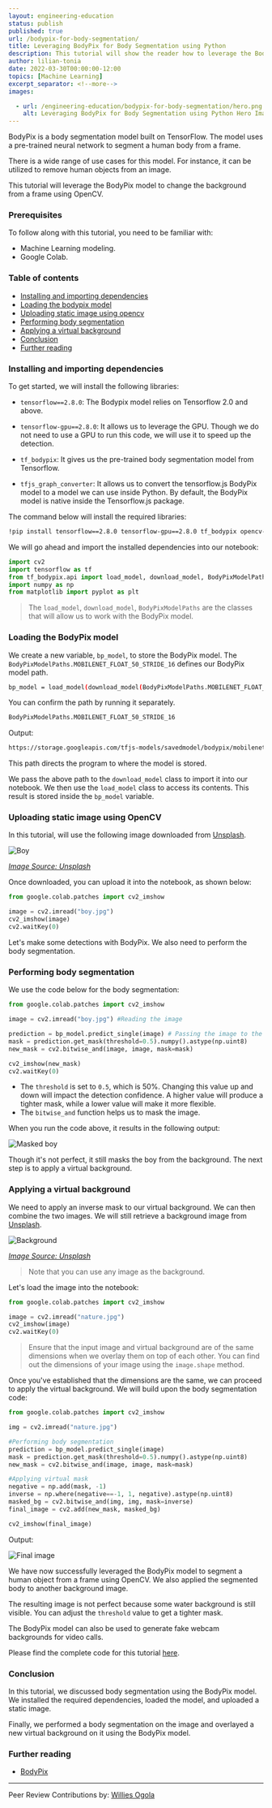```yaml
---
layout: engineering-education
status: publish
published: true
url: /bodypix-for-body-segmentation/
title: Leveraging BodyPix for Body Segmentation using Python
description: This tutorial will show the reader how to leverage the BodyPix model to change the background in an image using OpenCV.
author: lilian-tonia
date: 2022-03-30T00:00:00-12:00
topics: [Machine Learning]
excerpt_separator: <!--more-->
images:

  - url: /engineering-education/bodypix-for-body-segmentation/hero.png 
    alt: Leveraging BodyPix for Body Segmentation using Python Hero Image
---
```

BodyPix is a body segmentation model built on TensorFlow. The model uses a pre-trained neural network to segment a human body from a frame. 
<!--more-->
There is a wide range of use cases for this model. For instance, it can be utilized to remove human objects from an image. 

This tutorial will leverage the BodyPix model to change the background from a frame using OpenCV. 

### Prerequisites
To follow along with this tutorial, you need to be familiar with:
- Machine Learning modeling.
- Google Colab.

### Table of contents
- [Installing and importing dependencies](#installing-and-importing-dependencies)
- [Loading the bodypix model](#loading-the-bodypix-model)
- [Uploading static image using opencv](#uploading-static-image-using-opencv)
- [Performing body segmentation](#performing-body-segmentation)
- [Applying a virtual background](#applying-a-virtual-background)
- [Conclusion](#conclusion)
- [Further reading](#further-reading)

### Installing and importing dependencies
To get started, we will install the following libraries:

- `tensorflow==2.8.0`: The Bodypix model relies on Tensorflow 2.0 and above.

- `tensorflow-gpu==2.8.0`: It allows us to leverage the GPU. Though we do not need to use a GPU to run this code, we will use it to speed up the detection.

- `tf_bodypix`: It gives us the pre-trained body segmentation model from Tensorflow.

- `tfjs_graph_converter`: It allows us to convert the tensorflow.js BodyPix model to a model we can use inside Python. By default, the BodyPix model is native inside the Tensorflow.js package. 

The command below will install the required libraries:

```bash
!pip install tensorflow==2.8.0 tensorflow-gpu==2.8.0 tf_bodypix opencv-python tfjs_graph_converter matplotlib
```

We will go ahead and import the installed dependencies into our notebook:

```python
import cv2
import tensorflow as tf
from tf_bodypix.api import load_model, download_model, BodyPixModelPaths
import numpy as np
from matplotlib import pyplot as plt
```

> The `load_model`, `download_model`, `BodyPixModelPaths` are the classes that will allow us to work with the BodyPix model.

### Loading the BodyPix model
We create a new variable, `bp_model`, to store the BodyPix model. The `BodyPixModelPaths.MOBILENET_FLOAT_50_STRIDE_16` defines our BodyPix model path. 

```bash
bp_model = load_model(download_model(BodyPixModelPaths.MOBILENET_FLOAT_50_STRIDE_16))
```

You can confirm the path by running it separately. 

```python
BodyPixModelPaths.MOBILENET_FLOAT_50_STRIDE_16
```
Output:

```bash
https://storage.googleapis.com/tfjs-models/savedmodel/bodypix/mobilenet/float/050/model-stride16.json
```
This path directs the program to where the model is stored.

We pass the above path to the `download_model` class to import it into our notebook. We then use the `load_model` class to access its contents. This result is stored inside the `bp_model` variable.

### Uploading static image using OpenCV
In this tutorial, will use the following image downloaded from [Unsplash](https://unsplash.com/). 

![Boy](/engineering-education/bodypix-for-body-segmentation/boy.jpg)

*[Image Source: Unsplash](https://unsplash.com/photos/6PITqYKSoGE)*

Once downloaded, you can upload it into the notebook, as shown below:

```python
from google.colab.patches import cv2_imshow

image = cv2.imread("boy.jpg")
cv2_imshow(image)
cv2.waitKey(0)
```

Let's make some detections with BodyPix. We also need to perform the body segmentation.

### Performing body segmentation
We use the code below for the body segmentation:

```python
from google.colab.patches import cv2_imshow

image = cv2.imread("boy.jpg") #Reading the image

prediction = bp_model.predict_single(image) # Passing the image to the model
mask = prediction.get_mask(threshold=0.5).numpy().astype(np.uint8)
new_mask = cv2.bitwise_and(image, image, mask=mask)

cv2_imshow(new_mask)
cv2.waitKey(0)
```

- The `threshold` is set to `0.5`, which is 50%. Changing this value up and down will impact the detection confidence. A higher value will produce a tighter mask, while a lower value will make it more flexible.
- The `bitwise_and` function helps us to mask the image.

When you run the code above, it results in the following output:

![Masked boy](/engineering-education/bodypix-for-body-segmentation/masked-boy.png)

Though it's not perfect, it still masks the boy from the background. The next step is to apply a virtual background.

### Applying a virtual background
We need to apply an inverse mask to our virtual background. We can then combine the two images. We will still retrieve a background image from [Unsplash](https://unsplash.com/).

![Background](/engineering-education/bodypix-for-body-segmentation/nature.jpg)

*[Image Source: Unsplash](https://unsplash.com/photos/OJ02cQHePds)*

> Note that you can use any image as the background.

Let's load the image into the notebook:

```python
from google.colab.patches import cv2_imshow

image = cv2.imread("nature.jpg")
cv2_imshow(image)
cv2.waitKey(0)
```

> Ensure that the input image and virtual background are of the same dimensions when we overlay them on top of each other. You can find out the dimensions of your image using the `image.shape` method.

Once you've established that the dimensions are the same, we can proceed to apply the virtual background. We will build upon the body segmentation code:

```python
from google.colab.patches import cv2_imshow

img = cv2.imread("nature.jpg")

#Performing body segmentation
prediction = bp_model.predict_single(image)
mask = prediction.get_mask(threshold=0.5).numpy().astype(np.uint8)
new_mask = cv2.bitwise_and(image, image, mask=mask)

#Applying virtual mask
negative = np.add(mask, -1)
inverse = np.where(negative==-1, 1, negative).astype(np.uint8)
masked_bg = cv2.bitwise_and(img, img, mask=inverse)
final_image = cv2.add(new_mask, masked_bg)

cv2_imshow(final_image)
```

Output:

![Final image](/engineering-education/bodypix-for-body-segmentation/final.png)

We have now successfully leveraged the BodyPix model to segment a human object from a frame using OpenCV. We also applied the segmented body to another background image. 

The resulting image is not perfect because some water background is still visible. You can adjust the `threshold` value to get a tighter mask. 

The BodyPix model can also be used to generate fake webcam backgrounds for video calls.

Please find the complete code for this tutorial [here](https://colab.research.google.com/drive/1j4ZwlZtXpaZUrJXCgG2q4wExc7mJcEkT?usp=sharing).

### Conclusion
In this tutorial, we discussed body segmentation using the BodyPix model. We installed the required dependencies, loaded the model, and uploaded a static image. 

Finally, we performed a body segmentation on the image and overlayed a new virtual background on it using the BodyPix model.

### Further reading
- [BodyPix](https://github.com/tensorflow/tfjs-models/tree/master/body-pix)

---
Peer Review Contributions by: [Willies Ogola](/engineering-education/authors/willies-ogola/)